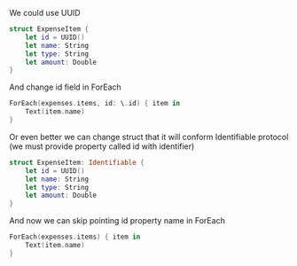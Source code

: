 We could use UUID
```swift
struct ExpenseItem {
    let id = UUID()
    let name: String
    let type: String
    let amount: Double
}
```

And change id field in ForEach
```swift
ForEach(expenses.items, id: \.id) { item in
    Text(item.name)
}
```

Or even better we can change struct that it will conform Identifiable protocol (we must provide property called id with identifier)
```swift
struct ExpenseItem: Identifiable {
    let id = UUID()
    let name: String
    let type: String
    let amount: Double
}
```

And now we can skip pointing id property name in ForEach
```swift
ForEach(expenses.items) { item in
    Text(item.name)
}
```
